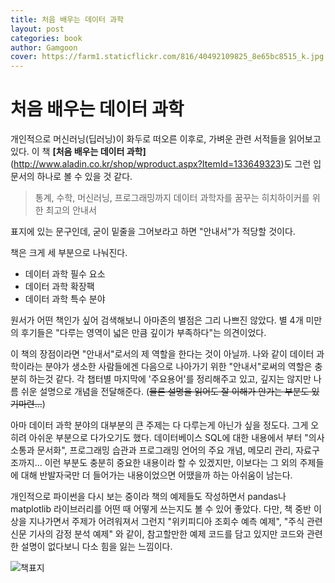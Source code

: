 ```yaml
---
title: 처음 배우는 데이터 과학
layout: post
categories: book
author: Gamgoon
cover: https://farm1.staticflickr.com/816/40492109825_8e65bc8515_k.jpg
---
```

# 처음 배우는 데이터 과학

개인적으로 머신러닝(딥러닝)이 화두로 떠오른 이후로, 가벼운 관련 서적들을 읽어보고 있다. 이 책 **[처음 배우는 데이터 과학]**(http://www.aladin.co.kr/shop/wproduct.aspx?ItemId=133649323)도 그런 입문서의 하나로 볼 수 있을 것 같다.

> 통계, 수학, 머신러닝, 프로그래밍까지 데이터 과학자를 꿈꾸는 히치하이커를 위한 최고의 안내서

표지에 있는 문구인데, 굳이 밑줄을 그어보라고 하면 "안내서"가 적당할 것이다.

책은 크게 세 부분으로 나눠진다.
- 데이터 과학 필수 요소
- 데이터 과학 확장팩
- 데이터 과학 특수 분야

원서가 어떤 책인가 싶어 검색해보니 아마존의 별점은 그리 나쁘진 않았다. 별 4개 미만의 후기들은 "다루는 영역이 넓은 만큼 깊이가 부족하다"는 의견이었다.

이 책의 장점이라면 "안내서"로서의 제 역할을 한다는 것이 아닐까. 나와 같이 데이터 과학이라는 분야가 생소한 사람들에겐 다음으로 나아가기 위한 "안내서"로써의 역할은 충분히 하는것 같다. 각 챕터별 마지막에 '주요용어'를 정리해주고 있고, 깊지는 않지만 나름 쉬운 설명으로 개념을 전달해준다. (~~물론 설명을 읽어도 잘 이해가 안가는 부분도 있기마련...~~)

아마 데이터 과학 분야의 대부분의 큰 주제는 다 다루는게 아닌가 싶을 정도다. 그게 오히려 아쉬운 부분으로 다가오기도 했다. 데이터베이스 SQL에 대한 내용에서 부터 "의사소통과 문서화", 프로그래밍 습관과 프로그래밍 언어의 주요 개념, 메모리 관리, 자료구조까지... 이런 부분도 충분히 중요한 내용이라 할 수 있겠지만, 이보다는 그 외의 주제들에 대해 반발자국만 더 들어가는 내용이었으면 어땠을까 하는 아쉬움이 남는다. 

개인적으로 파이썬을 다시 보는 중이라 책의 예제들도 작성하면서 pandas나 matplotlib 라이브러리를 어떤 때 어떻게 쓰는지도 볼 수 있어 좋았다. 다만, 책 중반 이상을 지나가면서 주제가 어려워져서 그런지 "위키피디아 조회수 예측 예제", "주식 관련 신문 기사의 감정 분석 예제" 와 같이, 참고할만한 예제 코드를 담고 있지만 코드와 관련한 설명이 없다보니 다소 힘을 잃는 느낌이다.

![책표지](https://farm1.staticflickr.com/816/40492109825_8e65bc8515_k.jpg)